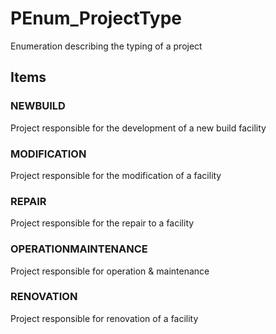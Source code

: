 # PEnum_ProjectType

Enumeration describing the typing of a project<!-- end of definition -->

## Items

### NEWBUILD
Project responsible for the development of a new build facility

### MODIFICATION
Project responsible for the modification of a facility

### REPAIR
Project responsible for the repair to a facility

### OPERATIONMAINTENANCE
Project responsible for operation & maintenance

### RENOVATION
Project responsible for renovation of a facility
